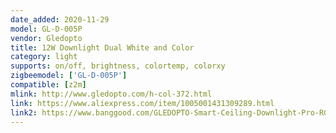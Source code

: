 ```yaml
---
date_added: 2020-11-29
model: GL-D-005P
vendor: Gledopto
title: 12W Downlight Dual White and Color 
category: light
supports: on/off, brightness, colortemp, colorxy
zigbeemodel: ['GL-D-005P']
compatible: [z2m]
mlink: http://www.gledopto.com/h-col-372.html
link: https://www.aliexpress.com/item/1005001431309289.html
link2: https://www.banggood.com/GLEDOPTO-Smart-Ceiling-Downlight-Pro-RGB+CCT-6W-or-9W-or-12W-Compatible-with-ZigBee-3_0-Amazon-Plus-SmartThings-App-or-Voice-or-Remote-Control-p-1839724.html
---
```


